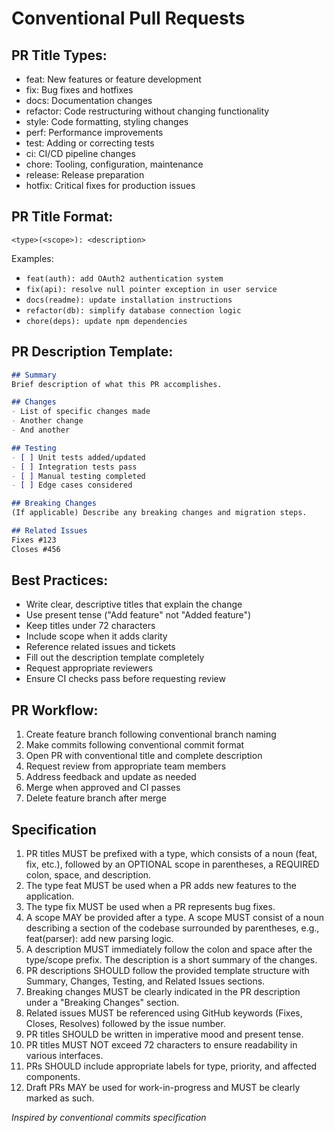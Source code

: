 # Conventional Pull Requests

## PR Title Types:
- feat: New features or feature development
- fix: Bug fixes and hotfixes
- docs: Documentation changes
- refactor: Code restructuring without changing functionality
- style: Code formatting, styling changes
- perf: Performance improvements
- test: Adding or correcting tests
- ci: CI/CD pipeline changes
- chore: Tooling, configuration, maintenance
- release: Release preparation
- hotfix: Critical fixes for production issues

## PR Title Format:
`<type>(<scope>): <description>`

Examples:
- `feat(auth): add OAuth2 authentication system`
- `fix(api): resolve null pointer exception in user service`
- `docs(readme): update installation instructions`
- `refactor(db): simplify database connection logic`
- `chore(deps): update npm dependencies`

## PR Description Template:
```markdown
## Summary
Brief description of what this PR accomplishes.

## Changes
- List of specific changes made
- Another change
- And another

## Testing
- [ ] Unit tests added/updated
- [ ] Integration tests pass
- [ ] Manual testing completed
- [ ] Edge cases considered

## Breaking Changes
(If applicable) Describe any breaking changes and migration steps.

## Related Issues
Fixes #123
Closes #456
```

## Best Practices:
- Write clear, descriptive titles that explain the change
- Use present tense ("Add feature" not "Added feature")
- Keep titles under 72 characters
- Include scope when it adds clarity
- Reference related issues and tickets
- Fill out the description template completely
- Request appropriate reviewers
- Ensure CI checks pass before requesting review

## PR Workflow:
1. Create feature branch following conventional branch naming
2. Make commits following conventional commit format
3. Open PR with conventional title and complete description
4. Request review from appropriate team members
5. Address feedback and update as needed
6. Merge when approved and CI passes
7. Delete feature branch after merge

## Specification
1. PR titles MUST be prefixed with a type, which consists of a noun (feat, fix, etc.), followed by an OPTIONAL scope in parentheses, a REQUIRED colon, space, and description.
2. The type feat MUST be used when a PR adds new features to the application.
3. The type fix MUST be used when a PR represents bug fixes.
4. A scope MAY be provided after a type. A scope MUST consist of a noun describing a section of the codebase surrounded by parentheses, e.g., feat(parser): add new parsing logic.
5. A description MUST immediately follow the colon and space after the type/scope prefix. The description is a short summary of the changes.
6. PR descriptions SHOULD follow the provided template structure with Summary, Changes, Testing, and Related Issues sections.
7. Breaking changes MUST be clearly indicated in the PR description under a "Breaking Changes" section.
8. Related issues MUST be referenced using GitHub keywords (Fixes, Closes, Resolves) followed by the issue number.
9. PR titles SHOULD be written in imperative mood and present tense.
10. PR titles MUST NOT exceed 72 characters to ensure readability in various interfaces.
11. PRs SHOULD include appropriate labels for type, priority, and affected components.
12. Draft PRs MAY be used for work-in-progress and MUST be clearly marked as such.

*Inspired by conventional commits specification*